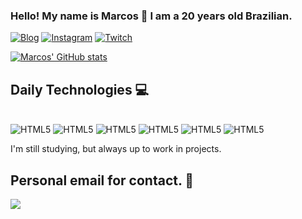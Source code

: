
### Hello! My name is Marcos 👻 I am a 20 years old Brazilian.

[![Blog](https://img.shields.io/badge/Marcos_AS-000000?style=for-the-badge&logo=About.me&logoColor=white)](#)
[![Instagram](https://img.shields.io/badge/Instagram-E4405F?style=for-the-badge&logo=instagram&logoColor=white)](https://www.instagram.com/_zxrp_/)
[![Twitch](https://img.shields.io/badge/Twitch-9146FF?style=for-the-badge&logo=twitch&logoColor=white)](https://www.twitch.tv/zxrpp)


[![Marcos' GitHub stats](https://github-readme-stats.vercel.app/api?username=MarcosAlexandreSA&show_icons=true&theme=transparent)](https://github.com/MarcosAlexandreSA)

## Daily Technologies 💻

<div style="display: inline_block"><br>
    <img style="align:center" alt="HTML5" src="https://img.shields.io/badge/HTML5-E34F26?style=for-the-badge&logo=html5&logoColor=white" />
    <img style="align:center" alt="HTML5" src="https://img.shields.io/badge/CSS3-1572B6?style=for-the-badge&logo=css3&logoColor=white" />
    <img style="align:center" alt="HTML5" src="https://img.shields.io/badge/JavaScript-323330?style=for-the-badge&logo=javascript&logoColor=F7DF1E" />
    <img style="align:center" alt="HTML5" src="https://img.shields.io/badge/Python-14354C?style=for-the-badge&logo=python&logoColor=white" />
    <img style="align:center" alt="HTML5" src="https://img.shields.io/badge/React-20232A?style=for-the-badge&logo=react&logoColor=61DAFB" />
    <img style="align:center" alt="HTML5" src="https://img.shields.io/badge/Node.js-43853D?style=for-the-badge&logo=node.js&logoColor=white" />
</div>

I'm still studying, but always up to work in projects.

## Personal email for contact. 📧

<a href="mailto:marcosalexandresa2002@gmail.com?subject=Vim do Github"> <img src="https://img.shields.io/badge/Marcosalexandresa2002@gmail.com-D14836?style=for-the-badge&logo=gmail&logoColor=white"></img></a>
